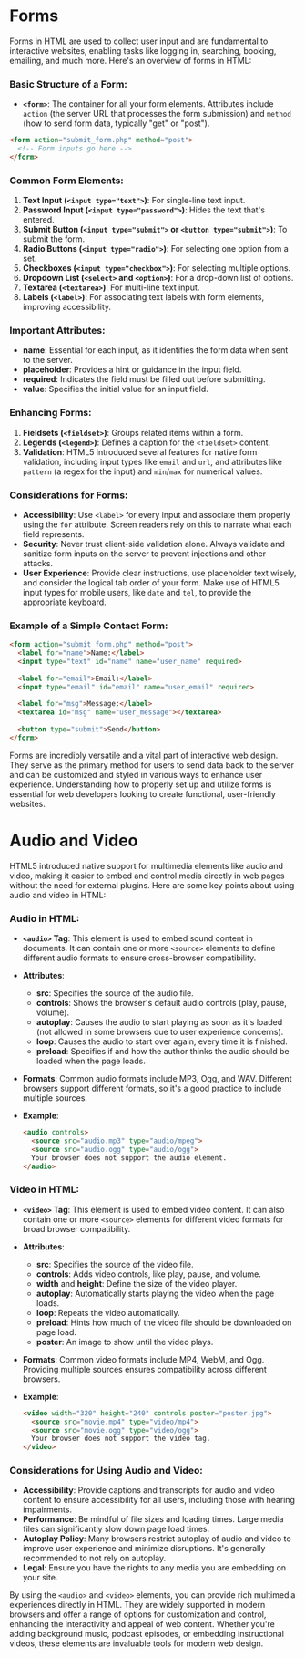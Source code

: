 # Forms
Forms in HTML are used to collect user input and are fundamental to interactive websites, enabling tasks like logging in, searching, booking, emailing, and much more. Here's an overview of forms in HTML:

### Basic Structure of a Form:

- **`<form>`**: The container for all your form elements. Attributes include `action` (the server URL that processes the form submission) and `method` (how to send form data, typically "get" or "post").
  
```html
<form action="submit_form.php" method="post">
  <!-- Form inputs go here -->
</form>
```

### Common Form Elements:

1. **Text Input (`<input type="text">`)**: For single-line text input.
2. **Password Input (`<input type="password">`)**: Hides the text that's entered.
3. **Submit Button (`<input type="submit">` or `<button type="submit">`)**: To submit the form.
4. **Radio Buttons (`<input type="radio">`)**: For selecting one option from a set.
5. **Checkboxes (`<input type="checkbox">`)**: For selecting multiple options.
6. **Dropdown List (`<select>` and `<option>`)**: For a drop-down list of options.
7. **Textarea (`<textarea>`)**: For multi-line text input.
8. **Labels (`<label>`)**: For associating text labels with form elements, improving accessibility.

### Important Attributes:

- **name**: Essential for each input, as it identifies the form data when sent to the server.
- **placeholder**: Provides a hint or guidance in the input field.
- **required**: Indicates the field must be filled out before submitting.
- **value**: Specifies the initial value for an input field.

### Enhancing Forms:

1. **Fieldsets (`<fieldset>`)**: Groups related items within a form.
2. **Legends (`<legend>`)**: Defines a caption for the `<fieldset>` content.
3. **Validation**: HTML5 introduced several features for native form validation, including input types like `email` and `url`, and attributes like `pattern` (a regex for the input) and `min`/`max` for numerical values.

### Considerations for Forms:

- **Accessibility**: Use `<label>` for every input and associate them properly using the `for` attribute. Screen readers rely on this to narrate what each field represents.
- **Security**: Never trust client-side validation alone. Always validate and sanitize form inputs on the server to prevent injections and other attacks.
- **User Experience**: Provide clear instructions, use placeholder text wisely, and consider the logical tab order of your form. Make use of HTML5 input types for mobile users, like `date` and `tel`, to provide the appropriate keyboard.

### Example of a Simple Contact Form:

```html
<form action="submit_form.php" method="post">
  <label for="name">Name:</label>
  <input type="text" id="name" name="user_name" required>
  
  <label for="email">Email:</label>
  <input type="email" id="email" name="user_email" required>
  
  <label for="msg">Message:</label>
  <textarea id="msg" name="user_message"></textarea>
  
  <button type="submit">Send</button>
</form>
```

Forms are incredibly versatile and a vital part of interactive web design. They serve as the primary method for users to send data back to the server and can be customized and styled in various ways to enhance user experience. Understanding how to properly set up and utilize forms is essential for web developers looking to create functional, user-friendly websites.

# Audio and Video
HTML5 introduced native support for multimedia elements like audio and video, making it easier to embed and control media directly in web pages without the need for external plugins. Here are some key points about using audio and video in HTML:

### Audio in HTML:

- **`<audio>` Tag**: This element is used to embed sound content in documents. It can contain one or more `<source>` elements to define different audio formats to ensure cross-browser compatibility.
  
- **Attributes**:
  - **src**: Specifies the source of the audio file.
  - **controls**: Shows the browser's default audio controls (play, pause, volume).
  - **autoplay**: Causes the audio to start playing as soon as it's loaded (not allowed in some browsers due to user experience concerns).
  - **loop**: Causes the audio to start over again, every time it is finished.
  - **preload**: Specifies if and how the author thinks the audio should be loaded when the page loads.

- **Formats**: Common audio formats include MP3, Ogg, and WAV. Different browsers support different formats, so it's a good practice to include multiple sources.

- **Example**:

  ```html
  <audio controls>
    <source src="audio.mp3" type="audio/mpeg">
    <source src="audio.ogg" type="audio/ogg">
    Your browser does not support the audio element.
  </audio>
  ```

### Video in HTML:

- **`<video>` Tag**: This element is used to embed video content. It can also contain one or more `<source>` elements for different video formats for broad browser compatibility.

- **Attributes**:
  - **src**: Specifies the source of the video file.
  - **controls**: Adds video controls, like play, pause, and volume.
  - **width** and **height**: Define the size of the video player.
  - **autoplay**: Automatically starts playing the video when the page loads.
  - **loop**: Repeats the video automatically.
  - **preload**: Hints how much of the video file should be downloaded on page load.
  - **poster**: An image to show until the video plays.

- **Formats**: Common video formats include MP4, WebM, and Ogg. Providing multiple sources ensures compatibility across different browsers.

- **Example**:

  ```html
  <video width="320" height="240" controls poster="poster.jpg">
    <source src="movie.mp4" type="video/mp4">
    <source src="movie.ogg" type="video/ogg">
    Your browser does not support the video tag.
  </video>
  ```

### Considerations for Using Audio and Video:

- **Accessibility**: Provide captions and transcripts for audio and video content to ensure accessibility for all users, including those with hearing impairments.
- **Performance**: Be mindful of file sizes and loading times. Large media files can significantly slow down page load times.
- **Autoplay Policy**: Many browsers restrict autoplay of audio and video to improve user experience and minimize disruptions. It's generally recommended to not rely on autoplay.
- **Legal**: Ensure you have the rights to any media you are embedding on your site.

By using the `<audio>` and `<video>` elements, you can provide rich multimedia experiences directly in HTML. They are widely supported in modern browsers and offer a range of options for customization and control, enhancing the interactivity and appeal of web content. Whether you're adding background music, podcast episodes, or embedding instructional videos, these elements are invaluable tools for modern web design.
